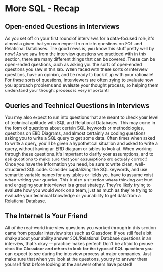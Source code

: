 
# More SQL - Recap

## Open-ended Questions in Interviews

As you set off on your first round of interviews for a data-focused role, it's almost a given that you can expect to run into questions on SQL and Relational Databases. The good news is, you know this stuff pretty well by now! As we saw from the interview questions we practiced with in this section, there are many different things that can be covered. These can be open-ended questions, such as asking you the sorts of open-ended questions you saw in this lab. When faced with these sorts of interview questions, have an opinion, and be ready to back it up with your rationale! For these sorts of questions, interviewers are often trying to evaluate how you approach problems and evaluate your thought process, so helping them understand your thought process is very important!

## Queries and Technical Questions in Interviews 

You may also expect to run into questions that are meant to check your level of technical aptitude with SQL and Relational Databases. This may come in the form of questions about certain SQL keywords or methodologies, questions on ERD Diagrams, and almost certainly as coding questions asking you to write a SQL query to get some data. Often times when asked to write a query, you'll be given a hypothetical situation and asked to write a query, without having an ERD diagram or tables to look at. When working through these questions, it's important to clarify your assumptions, and to ask questions to make sure that your assumptions are actually correct! Once you have the information you need, be sure to write clean, well-structured SQL code. Consider capitalizing the SQL keywords, and use semantic variable names for any tables or fields you have to assume exist when writing your queries. This is also a situation where thinking out loud and engaging your interviewer is a great strategy. They're likely trying to evaluate how you would work on a team, just as much as they're trying to evaluate your technical knowledge or your ability to get data from a Relational Database. 

## The Internet Is Your Friend

All of the real-world interview questions you worked through in this section came from popular interview sites such as Glassdoor. If you still feel a bit shaky about your ability answer SQL/Relational Database questions in an interview, that's okay -- practice makes perfect! Don't be afraid to peruse sites like Glassdoor and others to look for the types of SQL questions you can expect to see during the interview process at major companies. Just make sure that when you look at the questions, you try to answer them yourself first before looking at the answers others have posted! 
